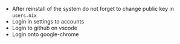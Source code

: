 - After reinstall of the system do not forget to change public key in `users.nix`
- Login in settings to accounts
- Login to github on vscode
- Login onto google-chrome
